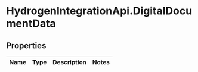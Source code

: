 # HydrogenIntegrationApi.DigitalDocumentData

## Properties
Name | Type | Description | Notes
------------ | ------------- | ------------- | -------------


